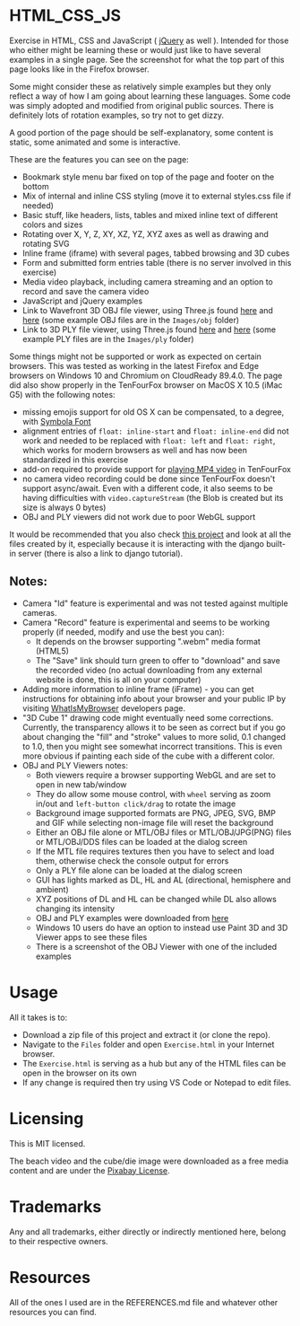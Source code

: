 # HTML_CSS_JS
Exercise in HTML, CSS and JavaScript ( [jQuery](https://jquery.com/download/) as well ). Intended for those who either might be learning these or would just like to have several examples in a single page. See the screenshot for what the top part of this page looks like in the Firefox browser.

Some might consider these as relatively simple examples but they only reflect a way of how I am going about learning these languages. Some code was simply adopted and modified from original public sources. There is definitely lots of rotation examples, so try not to get dizzy.

A good portion of the page should be self-explanatory, some content is static, some animated and some is interactive.

These are the features you can see on the page:
 - Bookmark style menu bar fixed on top of the page and footer on the bottom
 - Mix of internal and inline CSS styling (move it to external styles.css file if needed)
 - Basic stuff, like headers, lists, tables and mixed inline text of different colors and sizes
 - Rotating over X, Y, Z, XY, XZ, YZ, XYZ axes as well as drawing and rotating SVG
 - Inline frame (iframe) with several pages, tabbed browsing and 3D cubes
 - Form and submitted form entries table (there is no server involved in this exercise)
 - Media video playback, including camera streaming and an option to record and save the camera video
 - JavaScript and jQuery examples
 - Link to Wavefront 3D OBJ file viewer, using Three.js found [here](https://threejs.org/) and [here](https://github.com/mrdoob/three.js) (some example OBJ files are in the `Images/obj` folder)
 - Link to 3D PLY file viewer, using Three.js found [here](https://threejs.org/) and [here](https://github.com/mrdoob/three.js) (some example PLY files are in the `Images/ply` folder)

Some things might not be supported or work as expected on certain browsers. This was tested as working in the latest Firefox and Edge browsers on Windows 10 and Chromium on CloudReady 89.4.0.  The page did also show properly in the TenFourFox browser on MacOS X 10.5 (iMac G5) with the following notes:
 - missing emojis support for old OS X can be compensated, to a degree, with [Symbola Font](https://dn-works.com/ufas/)
 - alignment entries of `float: inline-start` and `float: inline-end` did not work and needed to be replaced with `float: left` and `float: right`, which works for modern browsers as well and has now been standardized in this exercise
 - add-on required to provide support for [playing MP4 video](https://sourceforge.net/projects/tenfourfox/files/addons/mp4/1.3406/) in TenFourFox
 - no camera video recording could be done since TenFourFox doesn't support async/await. Even with a different code, it also seems to be having difficulties with `video.captureStream` (the Blob is created but its size is always 0 bytes)
 - OBJ and PLY viewers did not work due to poor WebGL support

It would be recommended that you also check [this project](https://github.com/GitHubDragonFly/WebProject) and look at all the files created by it, especially because it is interacting with the django built-in server (there is also a link to django tutorial).

## Notes:
 - Camera "Id" feature is experimental and was not tested against multiple cameras.
 - Camera "Record" feature is experimental and seems to be working properly (if needed, modify and use the best you can):
   - It depends on the browser supporting ".webm" media format (HTML5)
   - The "Save" link should turn green to offer to "download" and save the recorded video (no actual downloading from any external website is done, this is all on your computer)
 - Adding more information to inline frame (iFrame) - you can get instructions for obtaining info about your browser and your public IP by visiting [WhatIsMyBrowser](https://www.whatismybrowser.com/developers/tools/iframe) developers page.
 - "3D Cube 1" drawing code might eventually need some corrections. Currently, the transparency allows it to be seen as correct but if you go about changing the "fill" and "stroke" values to more solid, 0.1 changed to 1.0, then you might see somewhat incorrect transitions. This is even more obvious if painting each side of the cube with a different color.
 - OBJ and PLY Viewers notes:
   - Both viewers require a browser supporting WebGL and are set to open in new tab/window
   - They do allow some mouse control, with `wheel` serving as zoom in/out and `left-button click/drag` to rotate the image
   - Background image supported formats are PNG, JPEG, SVG, BMP and GIF while selecting non-image file will reset the background
   - Either an OBJ file alone or MTL/OBJ files or MTL/OBJ/JPG(PNG) files or MTL/OBJ/DDS files can be loaded at the dialog screen
   - If the MTL file requires textures then you have to select and load them, otherwise check the console output for errors
   - Only a PLY file alone can be loaded at the dialog screen
   - GUI has lights marked as DL, HL and AL (directional, hemisphere and ambient)
   - XYZ positions of DL and HL can be changed while DL also allows changing its intensity
   - OBJ and PLY examples were downloaded from [here](https://github.com/mrdoob/three.js)
   - Windows 10 users do have an option to instead use Paint 3D and 3D Viewer apps to see these files
   - There is a screenshot of the OBJ Viewer with one of the included examples

# Usage
All it takes is to:

- Download a zip file of this project and extract it (or clone the repo).
- Navigate to the `Files` folder and open `Exercise.html` in your Internet browser.
- The `Exercise.html` is serving as a hub but any of the HTML files can be open in the browser on its own
- If any change is required then try using VS Code or Notepad to edit files.

# Licensing
This is MIT licensed.

The beach video and the cube/die image were downloaded as a free media content and are under the [Pixabay License](https://pixabay.com/service/license/).

# Trademarks
Any and all trademarks, either directly or indirectly mentioned here, belong to their respective owners.

# Resources
All of the ones I used are in the REFERENCES.md file and whatever other resources you can find.
